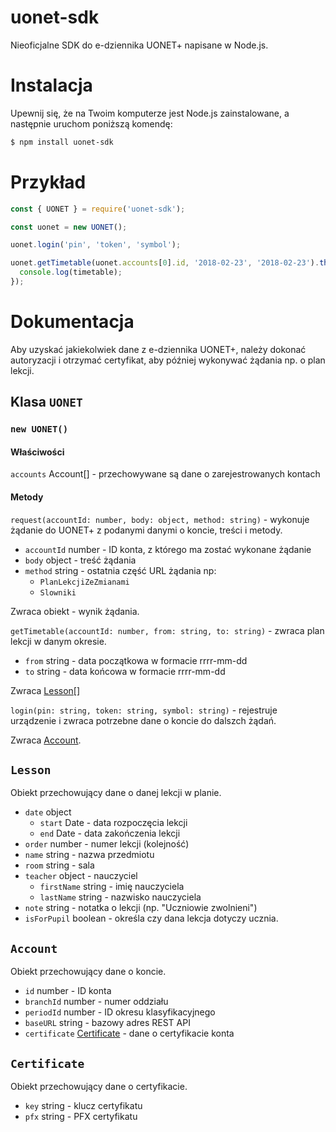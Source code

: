 # uonet-sdk
Nieoficjalne SDK do e-dziennika UONET+ napisane w Node.js.

# Instalacja
Upewnij się, że na Twoim komputerze jest Node.js zainstalowane, a następnie uruchom poniższą komendę:
```bash
$ npm install uonet-sdk
```

# Przykład
```javascript
const { UONET } = require('uonet-sdk');

const uonet = new UONET();

uonet.login('pin', 'token', 'symbol');

uonet.getTimetable(uonet.accounts[0].id, '2018-02-23', '2018-02-23').then((timetable) => {
  console.log(timetable);
});
```

# Dokumentacja
Aby uzyskać jakiekolwiek dane z e-dziennika UONET+, należy dokonać autoryzacji i otrzymać certyfikat, aby później wykonywać żądania np. o plan lekcji.

## Klasa `UONET`
### `new UONET()`

#### Właściwości
`accounts` Account[] - przechowywane są dane o zarejestrowanych kontach

#### Metody
`request(accountId: number, body: object, method: string)` - wykonuje żądanie do UONET+ z podanymi danymi o koncie, treści i metody.
- `accountId` number - ID konta, z którego ma zostać wykonane żądanie
- `body` object - treść żądania
- `method` string - ostatnia część URL żądania np:
  - `PlanLekcjiZeZmianami`
  - `Slowniki`

Zwraca obiekt - wynik żądania.

`getTimetable(accountId: number, from: string, to: string)` - zwraca plan lekcji w danym okresie.
- `from` string - data początkowa w formacie rrrr-mm-dd
- `to` string - data końcowa w formacie rrrr-mm-dd

Zwraca [Lesson](#lesson)[]

`login(pin: string, token: string, symbol: string)` - rejestruje urządzenie i zwraca potrzebne dane o koncie do dalszch żądań.

Zwraca [Account](#account).

## `Lesson`
Obiekt przechowujący dane o danej lekcji w planie.
- `date` object
  - `start` Date - data rozpoczęcia lekcji
  - `end` Date - data zakończenia lekcji
- `order` number - numer lekcji (kolejność)
- `name` string - nazwa przedmiotu
- `room` string - sala
- `teacher` object - nauczyciel
  - `firstName` string - imię nauczyciela
  - `lastName` string - nazwisko nauczyciela
- `note` string - notatka o lekcji (np. "Uczniowie zwolnieni")
- `isForPupil` boolean - określa czy dana lekcja dotyczy ucznia.

## `Account`
Obiekt przechowujący dane o koncie.
- `id` number - ID konta
- `branchId` number - numer oddziału
- `periodId` number - ID okresu klasyfikacyjnego
- `baseURL` string - bazowy adres REST API
- `certificate` [Certificate](#certificate) - dane o certyfikacie konta

## `Certificate`
Obiekt przechowujący dane o certyfikacie.
- `key` string - klucz certyfikatu
- `pfx` string - PFX certyfikatu
